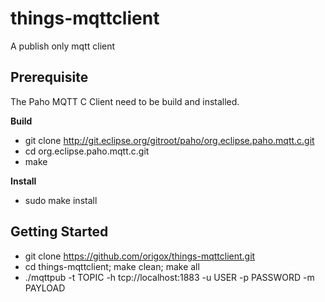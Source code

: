 # things-mqttclient

A publish only mqtt client

## Prerequisite

The Paho MQTT C Client need to be build and installed.

**Build**
- git clone http://git.eclipse.org/gitroot/paho/org.eclipse.paho.mqtt.c.git
- cd org.eclipse.paho.mqtt.c.git
- make

**Install**
- sudo make install


## Getting Started
- git clone https://github.com/origox/things-mqttclient.git
- cd things-mqttclient; make clean; make all
- ./mqttpub -t TOPIC -h tcp://localhost:1883 -u USER -p PASSWORD -m PAYLOAD
